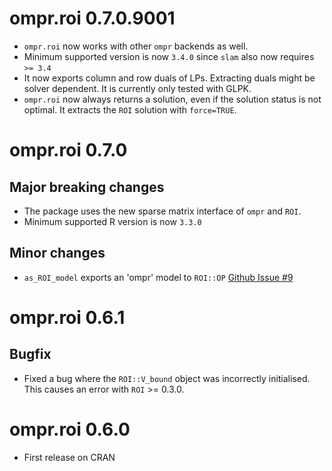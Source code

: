 # ompr.roi 0.7.0.9001

* `ompr.roi` now works with other `ompr` backends as well.
* Minimum supported version is now `3.4.0` since `slam` also now requires `>= 3.4`
* It now exports column and row duals of LPs. Extracting duals might be solver dependent. It is currently only tested with GLPK.
* `ompr.roi` now always returns a solution, even if the solution status is not optimal. It extracts the `ROI` solution with `force=TRUE`.

# ompr.roi 0.7.0

## Major breaking changes

* The package uses the new sparse matrix interface of `ompr` and `ROI`.
* Minimum supported R version is now `3.3.0`

## Minor changes

* `as_ROI_model` exports an 'ompr' model to `ROI::OP` [Github Issue #9](https://github.com/dirkschumacher/ompr.roi/issues/9)

# ompr.roi 0.6.1

## Bugfix

* Fixed a bug where the `ROI::V_bound` object was incorrectly initialised. This causes an error with `ROI` >= 0.3.0.

# ompr.roi 0.6.0

* First release on CRAN


